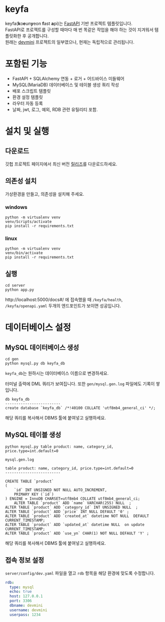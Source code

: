 # keyfa
keyfa(**k**o**e**un**y**eon **f**ast **a**pi)는 [FastAPI](https://fastapi.tiangolo.com/ko/) 기반 프로젝트 템플릿입니다.  
FastAPI로 프로젝트를 구성할 때마다 매 번 똑같은 작업을 해야 하는 것이 지겨워서 템플릿화한 후 공개합니다.  
원래는 [devmini](https://github.com/koeunyeon/devmini) 프로젝트의 일부였으나, 현재는 독립적으로 관리됩니다.

# 포함된 기능
- FastAPI + SQLAlchemy 연동 + 로거 + 어드바이스 미들웨어 
- MySQL(MariaDB) 데이터베이스 및 테이블 생성 쿼리 작성
- 배포 스크립트 템플릿
- 환경 설정 템플릿
- 라우터 자동 등록
- 날짜, jwt, 로그, 예외, RDB 관련 유틸리티 포함.

# 설치 및 실행
## 다운로드
깃헙 프로젝트 페이지에서 최신 버전 [릴리즈](https://github.com/koeunyeon/keyfa/releases)를 다운로드하세요.

## 의존성 설치
가상환경을 만들고, 의존성을 설치해 주세요.
### windows
```
python -m virtualenv venv
venv/Scripts/activate
pip install -r requirements.txt
```

### linux
```
python -m virtualenv venv
venv/bin/activate
pip install -r requirements.txt
```

## 실행
```
cd server
python app.py
```

http://localhost:5000/docs#/ 에 접속했을 때 `/keyfa/health`, `/keyfa/openapi.yaml` 두개의 엔드포인트가 보이면 성공입니다.


# 데이터베이스 설정
## MySQL 데이터베이스 생성
```
cd gen
python mysql.py db keyfa_db
```
`keyfa_db`는 원하시는 데이터베이스 이름으로 변경하세요.

터미널 출력에 DML 쿼리가 보여집니다. 또한 `gen/mysql.gen.log` 파일에도 기록이 쌓입니다.
```
db keyfa_db
-------------------------
create database `keyfa_db` /*!40100 COLLATE 'utf8mb4_general_ci' */;
```

해당 쿼리를 복사해서 DBMS 툴에 붙여넣고 실행하세요.

## MySQL 테이블 생성
```
python mysql.py table product: name, category_id, price.type=int.default=0
```

`mysql.gen.log`
```
table product: name, category_id, price.type=int.default=0
-------------------------

CREATE TABLE `product` 
( 
    `id` INT UNSIGNED NOT NULL AUTO_INCREMENT,
    PRIMARY KEY (`id`)
) ENGINE = InnoDB CHARSET=utf8mb4 COLLATE utf8mb4_general_ci;    
    ALTER TABLE `product` ADD `name` VARCHAR(255) NULL  ;
ALTER TABLE `product` ADD `category_id` INT UNSIGNED NULL  ;
ALTER TABLE `product` ADD `price` INT NULL DEFAULT '0' ;
ALTER TABLE `product` ADD `created_at` datetime NOT NULL  DEFAULT CURRENT_TIMESTAMP;
ALTER TABLE `product` ADD `updated_at` datetime NULL  on update CURRENT_TIMESTAMP;
ALTER TABLE `product` ADD `use_yn` CHAR(1) NOT NULL DEFAULT 'Y' ;
```

해당 쿼리를 복사해서 DBMS 툴에 붙여넣고 실행하세요.

## 접속 정보 설정
`server/config/dev.yaml` 파일을 열고 `rdb` 항목을 해당 환경에 맞도록 수정합니다.
```yaml
rdb:
  type: mysql
  echo: true
  host: 127.0.0.1
  port: 3306
  dbname: devmini
  username: devmini
  userpass: 1234
```